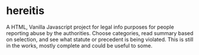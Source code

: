 # hereitis
A HTML, Vanilla Javascript project for legal info purposes for people reporting abuse by the authorities. Choose categories, read summary based on selection, and see what statute or precedent is being violated. This is still in the works, mostly complete and could be useful to some. 
